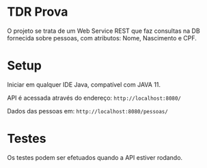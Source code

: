  # TDR Prova
 
 O projeto se trata de um Web Service REST que faz consultas na DB fornecida sobre pessoas, com atributos: 
 Nome, Nascimento e CPF.
 
# Setup
 Iniciar em qualquer IDE Java, compatível com JAVA 11.
 
 API é acessada através do endereço: 
 ``http://localhost:8080/``

 Dados das pessoas em: 
 ``http://localhost:8080/pessoas/``
	
# Testes
 Os testes podem ser efetuados quando a API estiver rodando.
